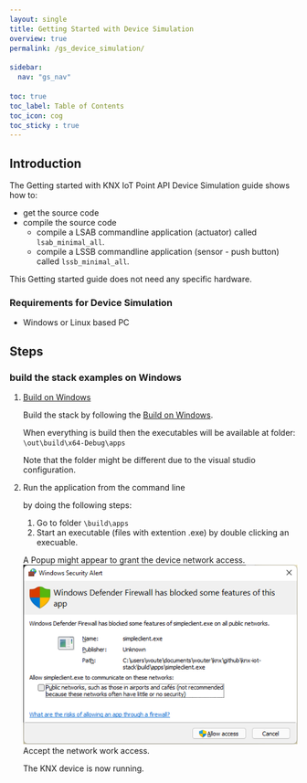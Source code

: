 ```yaml
---
layout: single
title: Getting Started with Device Simulation
overview: true
permalink: /gs_device_simulation/

sidebar:
  nav: "gs_nav"

toc: true
toc_label: Table of Contents
toc_icon: cog
toc_sticky : true
---
```



## Introduction

The Getting started with KNX IoT Point API Device Simulation guide shows how to:

- get the source code
- compile the source code
  - compile a LSAB commandline application (actuator)
    called `lsab_minimal_all`.
  - compile a LSSB commandline application (sensor - push button)
    called `lssb_minimal_all`.

This Getting started guide does not need any specific hardware.

### Requirements for Device Simulation

- Windows or Linux based PC

## Steps

### build the stack examples on Windows

1. [Build on Windows](/building_windows/)

   Build the stack by following the [Build on Windows](/building_windows/).

   When everything is build then the executables will be available at folder:
   `\out\build\x64-Debug\apps`

   Note that the folder might be different due to the visual studio configuration.

1. Run the application from the command line

   by doing the following steps:
   1. Go to folder `\build\apps`
   1. Start an executable (files with extention .exe) by double clicking an execuable.

    A Popup might appear to grant the device network access.
    ![windows defender](/assets/images/windows_defender.png)
    Accept the network work access.

    The KNX device is now running.
